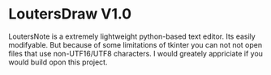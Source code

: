 LoutersDraw V1.0
================

LoutersNote is a extremely lightweight python-based text editor.
Its easily modifyable. But because of some limitations of tkinter
you can not not open files that use non-UTF16/UTF8 characters.
I would greately appriciate if you would build opon this project.



